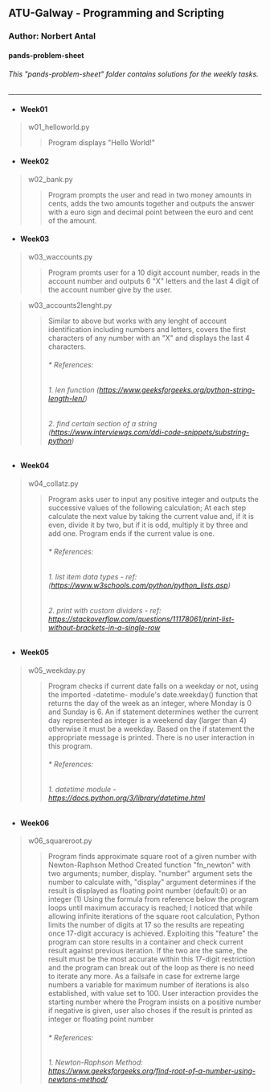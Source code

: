 ## ATU-Galway - Programming and Scripting
### Author: Norbert Antal
#### **pands-problem-sheet**
###### This "pands-problem-sheet" folder contains solutions for the weekly tasks.

---

- #### Week01
> w01_helloworld.py  
>> Program displays "Hello World!"

- #### Week02
> w02_bank.py
>> Program prompts the user and read in two money amounts in cents, adds the two amounts together and outputs the answer with a euro sign and decimal point between the euro and cent of the amount.
- #### Week03
> w03_waccounts.py
>> Program promts user for a 10 digit account number, reads in the account number and outputs 6 "X" letters and the last 4 digit of the account number give by the user. 

> w03_accounts2lenght.py
>> Similar to above but works with any lenght of account identification including numbers and letters, covers the first characters of any number with an "X" and displays the last 4 characters.
>>    ###### * References: 
>>###### 1. len function (https://www.geeksforgeeks.org/python-string-length-len/)  
>>###### 2. find certain section of a string (https://www.interviewqs.com/ddi-code-snippets/substring-python)

- #### Week04
> w04_collatz.py
>> Program asks user to input any positive integer and outputs the successive values of the following calculation; At each step calculate the next value by taking the current value and, if it is even, divide it by two, but if it is odd, multiply it by three and add one. Program ends if the current value is one.
>>    ###### * References: 
>>###### 1. list item data types - ref: (https://www.w3schools.com/python/python_lists.asp)  
>>###### 2. print with custom dividers - ref: https://stackoverflow.com/questions/11178061/print-list-without-brackets-in-a-single-row

- #### Week05
> w05_weekday.py
>> Program checks if current date falls on a weekday or not, using the imported -datetime- module's date.weekday() function that returns the day of the week as an integer, where Monday is 0 and Sunday is 6. 
An if statement determines wether the current day represented as integer is a weekend day (larger than 4) otherwise it must be a weekday. Based on the if statement the appropriate message is printed.
There is no user interaction in this program.
>>    ###### * References: 
>>###### 1. datetime module - https://docs.python.org/3/library/datetime.html

- #### Week06
> w06_squareroot.py
>> Program finds approximate square root of a given number with Newton-Raphson Method
Created function "fn_newton" with two arguments; number, display. 
 "number" argument sets the number to calculate with, 
 "display" argument determines if the result is displayed as floating point number (default:0) or an integer (1)
Using the formula from reference below the program loops until maximum accuracy is reached;
    I noticed that while allowing infinite iterations of the square root calculation, Python limits the number of digits at 17 so the results are repeating once 17-digit accuracy is achieved.
    Exploiting this "feature" the program can store results in a container and check current result against previous iteration. 
    If the two are the same, the result must be the most accurate within this 17-digit restriction and the program can break out of the loop as there is no need to iterate any more.
As a failsafe in case for extreme large numbers a variable for maximum number of iterations is also established, with value set to 100.
User interaction provides the starting number where the Program insists on a positive number if negative is given, user also choses if the result is printed as integer or floating point number
>>    ###### * References: 
>>###### 1. Newton-Raphson Method: https://www.geeksforgeeks.org/find-root-of-a-number-using-newtons-method/